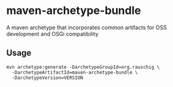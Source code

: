 maven-archetype-bundle
======================

A maven archetype that incorporates common artifacts for OSS  development and OSGi compatibility

Usage
-----

    mvn archetype:generate -DarchetypeGroupId=org.rauschig \
      -DarchetypeArtifactId=maven-archetype-bundle \
      -DarchetypeVersion=VERSION
